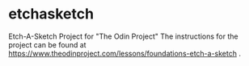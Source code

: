 # etchasketch
Etch-A-Sketch Project for "The Odin Project"
The instructions for the project can be found at https://www.theodinproject.com/lessons/foundations-etch-a-sketch .
